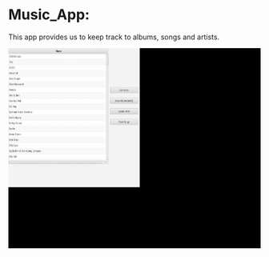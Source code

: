 <h1>Music_App: </h1>
<p>This app provides us to keep track to albums, songs and artists.</p>


<img src="src/main/resources/com/example/music_project/2022-06-27-19-27-51.gif" width="700" height="400" />